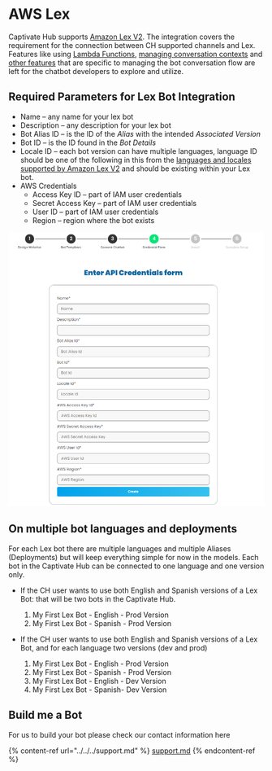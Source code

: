 # AWS Lex

Captivate Hub supports [Amazon Lex V2](https://docs.aws.amazon.com/lexv2/latest/dg/what-is.html). The integration covers the requirement for the connection between CH supported channels and Lex. Features like using [Lambda Functions](https://docs.aws.amazon.com/lexv2/latest/dg/lambda.html), [managing conversation contexts](https://docs.aws.amazon.com/lexv2/latest/dg/using-contexts.html) and [other features](https://docs.aws.amazon.com/lexv2/latest/dg/building-bots.html) that are specific to managing the bot conversation flow are left for the chatbot developers to explore and utilize.

## **Required Parameters for Lex Bot Integration**

* Name – any name for your lex bot
* Description – any description for your lex bot
* Bot Alias ID – is the ID of the _Alias_ with the intended _Associated Version_
* Bot ID – is the ID found in the _Bot Details_
* Locale ID – each bot version can have multiple languages, language ID should be one of the following in this from the [languages and locales supported by Amazon Lex V2](https://docs.aws.amazon.com/lexv2/latest/dg/how-languages.html?icmpid=docs\_console\_unmapped) and should be existing within your Lex bot.&#x20;
* AWS Credentials
  * Access Key ID – part of IAM user credentials
  * Secret Access Key – part of IAM user credentials
  * User ID – part of IAM user credentials
  * Region – region where the bot exists

![](<../../../.gitbook/assets/image (50).png>)

## On multiple bot  languages and deployments

For each Lex bot there are multiple languages and multiple Aliases (Deployments) but will keep everything simple for now in the models. Each bot in the Captivate Hub can be connected to one language and one version only.

*   If the CH user wants to use both English and Spanish versions of a Lex Bot: that will be two bots in the Captivate Hub.

    1. My First Lex Bot - English - Prod Version
    2. My First Lex Bot - Spanish - Prod Version


* If the CH user wants to use both English and Spanish versions of a Lex Bot, and for each language two versions (dev and prod)
  1. My First Lex Bot - English - Prod Version
  2. My First Lex Bot - Spanish - Prod Version
  3. My First Lex Bot - English - Dev Version
  4. My First Lex Bot - Spanish- Dev Version

## Build me a Bot

For us to build your bot please check our contact information here

{% content-ref url="../../../support.md" %}
[support.md](../../../support.md)
{% endcontent-ref %}
